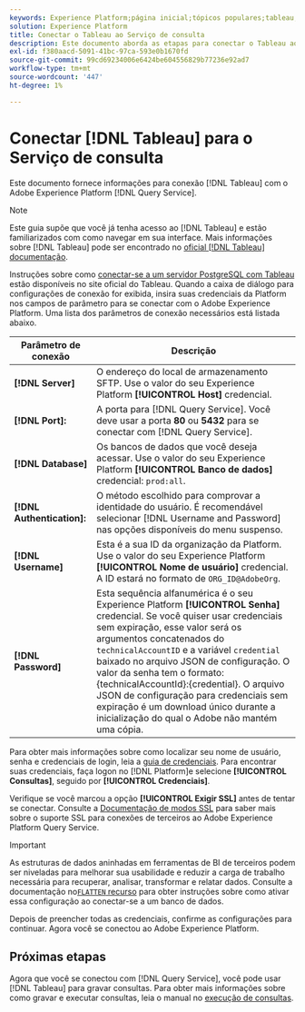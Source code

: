 ```yaml
---
keywords: Experience Platform;página inicial;tópicos populares;tableau;Tableau;serviço de consulta;serviço de consulta;conectar ao serviço de consulta;
solution: Experience Platform
title: Conectar o Tableau ao Serviço de consulta
description: Este documento aborda as etapas para conectar o Tableau ao Serviço de consulta da Adobe Experience Platform.
exl-id: f380aacd-5091-41bc-97ca-593e0b1670fd
source-git-commit: 99cd69234006e6424be604556829b77236e92ad7
workflow-type: tm+mt
source-wordcount: '447'
ht-degree: 1%

---
```


# Conectar [!DNL Tableau] para o Serviço de consulta

Este documento fornece informações para conexão [!DNL Tableau] com o Adobe Experience Platform [!DNL Query Service].

>[!NOTE]
>
> Este guia supõe que você já tenha acesso ao [!DNL Tableau] e estão familiarizados com como navegar em sua interface. Mais informações sobre [!DNL Tableau] pode ser encontrado no [oficial [!DNL Tableau] documentação](https://help.tableau.com/current/pro/desktop/en-us/default.htm).

Instruções sobre como [conectar-se a um servidor PostgreSQL com Tableau](https://help.tableau.com/current/pro/desktop/en-us/examples_postgresql.htm) estão disponíveis no site oficial do Tableau. Quando a caixa de diálogo para configurações de conexão for exibida, insira suas credenciais da Platform nos campos de parâmetro para se conectar com o Adobe Experience Platform. Uma lista dos parâmetros de conexão necessários está listada abaixo.

| Parâmetro de conexão | Descrição |
|---|---|
| **[!DNL Server]** | O endereço do local de armazenamento SFTP. Use o valor do seu Experience Platform **[!UICONTROL Host]** credencial. |
| **[!DNL Port]:** | A porta para [!DNL Query Service]. Você deve usar a porta **80** ou **5432** para se conectar com [!DNL Query Service]. |
| **[!DNL Database]** | Os bancos de dados que você deseja acessar. Use o valor do seu Experience Platform **[!UICONTROL Banco de dados]** credencial: `prod:all`. |
| **[!DNL Authentication]:** | O método escolhido para comprovar a identidade do usuário. É recomendável selecionar [!DNL Username and Password] nas opções disponíveis do menu suspenso. |
| **[!DNL Username]** | Esta é a sua ID da organização da Platform. Use o valor do seu Experience Platform **[!UICONTROL Nome de usuário]** credencial. A ID estará no formato de `ORG_ID@AdobeOrg`. |
| **[!DNL Password]** | Esta sequência alfanumérica é o seu Experience Platform **[!UICONTROL Senha]** credencial. Se você quiser usar credenciais sem expiração, esse valor será os argumentos concatenados do `technicalAccountID` e a variável `credential` baixado no arquivo JSON de configuração. O valor da senha tem o formato: {technicalAccountId}:{credential}. O arquivo JSON de configuração para credenciais sem expiração é um download único durante a inicialização do qual o Adobe não mantém uma cópia. |

Para obter mais informações sobre como localizar seu nome de usuário, senha e credenciais de login, leia a [guia de credenciais](../ui/credentials.md). Para encontrar suas credenciais, faça logon no [!DNL Platform]e selecione **[!UICONTROL Consultas]**, seguido por **[!UICONTROL Credenciais]**.

Verifique se você marcou a opção **[!UICONTROL Exigir SSL]** antes de tentar se conectar. Consulte a [Documentação de modos SSL](./ssl-modes.md) para saber mais sobre o suporte SSL para conexões de terceiros ao Adobe Experience Platform Query Service.

>[!IMPORTANT]
>
>As estruturas de dados aninhadas em ferramentas de BI de terceiros podem ser niveladas para melhorar sua usabilidade e reduzir a carga de trabalho necessária para recuperar, analisar, transformar e relatar dados. Consulte a documentação no[`FLATTEN` recurso](../key-concepts/flatten-nested-data.md) para obter instruções sobre como ativar essa configuração ao conectar-se a um banco de dados.

Depois de preencher todas as credenciais, confirme as configurações para continuar. Agora você se conectou ao Adobe Experience Platform.

## Próximas etapas

Agora que você se conectou com [!DNL Query Service], você pode usar [!DNL Tableau] para gravar consultas. Para obter mais informações sobre como gravar e executar consultas, leia o manual no [execução de consultas](../best-practices/writing-queries.md).
